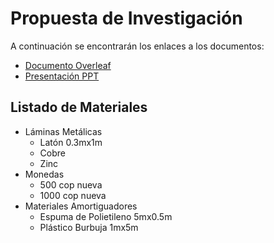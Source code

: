 # Propuesta de Investigación 

A continuación se encontrarán los enlaces a los documentos:
- [Documento Overleaf](https://es.overleaf.com/read/brbsznrvhrhs)
- [Presentación PPT](https://correouisedu-my.sharepoint.com/:p:/g/personal/angelica2200801_correo_uis_edu_co/ERaymYlKtN5KorzJqJkk2_IBwlvxaSQT8hs54NZjwvoxaw?e=vyT0EV)

## Listado de Materiales
- Láminas Metálicas
  - Latón 0.3mx1m
  - Cobre
  - Zinc
- Monedas
  - 500 cop nueva
  - 1000 cop nueva
- Materiales Amortiguadores
  - Espuma de Polietileno 5mx0.5m
  - Plástico Burbuja 1mx5m

